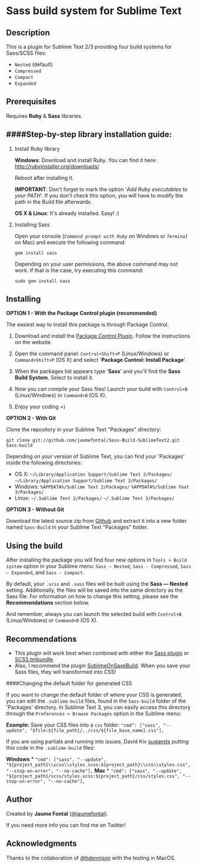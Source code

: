 Sass build system for Sublime Text
==================================


Description
-----------

This is a plugin for Sublime Text 2/3 providing four build systems for Sass/SCSS files:
 * `Nested` (default)
 * `Compressed`
 * `Compact`
 * `Expanded`



Prerequisites
-------------

Requires **Ruby** & **Sass** libraries.

####Step-by-step library installation guide: 
---

1. Install Ruby library

	**Windows**: Download and install Ruby. You can find it here: http://rubyinstaller.org/downloads/

	Reboot after installing it.

	**IMPORTANT**: Don't forget to mark the option '*Add Ruby executables to your PATH*'.
	If you don't check this option, you will have to modify the path in the Build file afterwards.

	**OS X & Linux**: It's already installed. Easy! :)


2. Installing Sass

	Open your console (_`Command prompt with Ruby`_ on Windows or _`Terminal`_ on Mac) and execute the following command:

	`gem install sass`

	Depending on your user permissions, the above command may not work. If that is the case, try executing this command:

	`sudo gem install sass`


Installing
----------
**OPTION 1 - With the Package Control plugin (recommended)**

The easiest way to install this package is through Package Control.

1. Download and install the [Package Control Plugin](http://wbond.net/sublime_packages/package_control).
Follow the instructions on the website.

2. Open the command panel: `Control+Shift+P` (Linux/Windows) or `Command+Shift+P` (OS X) and select '**Package Control: Install Package**'.
3. When the packages list appears type '**Sass**' and you'll find the **Sass Build System**. Select to install it.

4. Now you can compile your Sass files! Launch your build with `Control+B` (Linux/Windows) or `Command+B` (OS X).

5. Enjoy your coding =)


**OPTION 2 - With Git**

Clone the repository in your Sublime Text "Packages" directory:

    git clone git://github.com/jaumefontal/Sass-Build-SublimeText2.git Sass-build

Depending on your version of Sublime Text, you can find your 'Packages' inside the following directories:

* OS X:
    `~/Library/Application Support/Sublime Text 2/Packages/`
    `~/Library/Application Support/Sublime Text 3/Packages/`
* Windows:
    `%APPDATA%/Sublime Text 2/Packages/`
    `%APPDATA%/Sublime Text 3/Packages/`
* Linux:
    `~/.Sublime Text 2/Packages/`
    `~/.Sublime Text 3/Packages/`

**OPTION 3 - Without Git**

Download the latest source zip from [Github](https://github.com/jaumefontal/Sass-Build-SublimeText2) and extract it into a new folder named `Sass-Build` in your Sublime Text "Packages" folder.


Using the build
---------------

After installing the package you will find four new options in `Tools > Build system` option in your Sublime menu: `Sass — Nested`, `Sass - Compressed`,  `Sass — Expanded`, and `Sass - Compact`.

By default, your `.scss` and `.sass` files will be built using the **Sass — Nested** setting. Additionally, the files will be saved into the same directory as the Sass file. For information on how to change this setting, please see the **Recommendations** section below.

And remember, always you can launch the selected build with `Control+B` (Linux/Windows) or `Command+B` (OS X).


Recommendations
---------------

* This plugin will work best when combined with either the [Sass plugin](https://github.com/nathos/sass-textmate-bundle) or [SCSS.tmbundle](https://github.com/kuroir/SCSS.tmbundle).
* Also, I recommend the plugin [SublimeOnSaveBuild](https://github.com/alexnj/SublimeOnSaveBuild). When you save your Sass files, they will transformed into CSS!

####Changing the default folder for generated CSS

If you want to change the default folder of where your CSS is generated, you can edit the `.sublime-build` files, found in the `Sass-build` folder of the 'Packages' directory. In Sublime Text 3, you can easily access this directory through the `Preferences > Browse Packages` option in the Sublime menu:

  **Example:** Save your CSS files into a `css` folder:
  `"cmd": ["sass", "--update", "$file:${file_path}/../css/${file_base_name}.css"],`

  If you are using partials and running into issues, David Kiv [suggests](http://blog.hovercraft.ie/post/61592756918/update-sass-build-plug-in-for-sublime-text-2-to) putting this code in the `.sublime-build` files:

  **Windows** 
  	* `"cmd": ["sass", "--update", "${project_path}\\scss\\styles.scss:${project_path}\\css\\styles.css", "--stop-on-error", "--no-cache"],`
  **Mac** 
    * `"cmd": ["sass", "--update", "${project_path}/scss/styles.scss:${project_path}/css/styles.css", "--stop-on-error", "--no-cache"],`



Author
------

Created by **Jaume Fontal** ([@jaumefontal](http://www.twitter.com/jaumefontal)).

If you need more info you can find me on Twitter!

Acknowledgments
----------------

Thanks to the collaboration of [@hdennison](http://www.twitter.com/hdennison) with the testing in MacOS.
